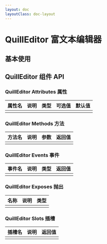 ```yaml
---
layout: doc
layoutClass: doc-layout
---
```


# QuillEditor 富文本编辑器

## 基本使用

<preview path="../demos/quill-editor/quill-editor-1.vue" title="基本使用" description=" "></preview>

## QuillEditor 组件 API

### QuillEditor Attributes 属性

| 属性名 | 说明 | 类型 | 可选值 | 默认值 |
| ------ | ---- | ---- | ------ | ------ |
|        |      |      |        |        |

### QuillEditor Methods 方法

| 方法名 | 说明 | 参数 | 返回值 |
| ------ | ---- | ---- | ------ |
|        |      |      |        |

### QuillEditor Events 事件

| 事件名 | 说明 | 类型 | 返回值 |
| ------ | ---- | ---- | ------ |
|        |      |      |        |

### QuillEditor Exposes 抛出

| 名称 | 说明 | 类型 |
| ---- | ---- | ---- |
|      |      |      |

### QuillEditor Slots 插槽

| 插槽名 | 说明 | 返回值 |
| ------ | ---- | ------ |
|        |      |        |
